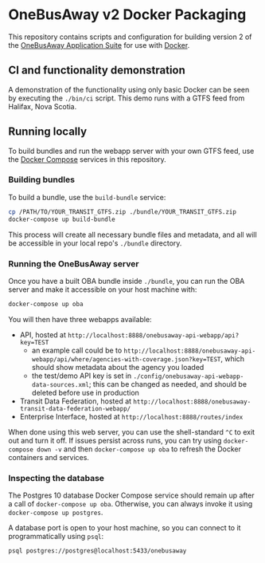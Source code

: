 # OneBusAway v2 Docker Packaging

This repository contains scripts and configuration for building version 2 of the
[OneBusAway Application Suite](https://github.com/OneBusAway/onebusaway-application-modules)
for use with [Docker](https://www.docker.com/).

## CI and functionality demonstration

A demonstration of the functionality using only basic Docker can be seen by executing the `./bin/ci` script. This demo runs with a GTFS feed from Halifax, Nova Scotia.

## Running locally

To build bundles and run the webapp server with your own GTFS feed, use the [Docker Compose](https://docs.docker.com/compose/) services in this repository.

### Building bundles

To build a bundle, use the `build-bundle` service:

```bash
cp /PATH/TO/YOUR_TRANSIT_GTFS.zip ./bundle/YOUR_TRANSIT_GTFS.zip
docker-compose up build-bundle
```

This process will create all necessary bundle files and metadata, and all will be accessible in your local repo's `./bundle` directory.

### Running the OneBusAway server

Once you have a built OBA bundle inside `./bundle`, you can run the OBA server and make it accessible on your host machine with:

```bash
docker-compose up oba
```

You will then have three webapps available:

- API, hosted at `http://localhost:8888/onebusaway-api-webapp/api?key=TEST`
  - an example call could be to `http://localhost:8888/onebusaway-api-webapp/api/where/agencies-with-coverage.json?key=TEST`, which should show metadata about the agency you loaded
  - the test/demo API key is set in `./config/onebusaway-api-webapp-data-sources.xml`; this can be changed as needed, and should be deleted before use in production
- Transit Data Federation, hosted at `http://localhost:8888/onebusaway-transit-data-federation-webapp/`
- Enterprise Interface, hosted at `http://localhost:8888/routes/index`

When done using this web server, you can use the shell-standard `^C` to exit out and turn it off. If issues persist across runs, you can try using `docker-compose down -v` and then `docker-compose up oba` to refresh the Docker containers and services.

### Inspecting the database

The Postgres 10 database Docker Compose service should remain up after a call of `docker-compose up oba`. Otherwise, you can always invoke it using `docker-compose up postgres`.

A database port is open to your host machine, so you can connect to it programmatically using `psql`:

```bash
psql postgres://postgres@localhost:5433/onebusaway
```